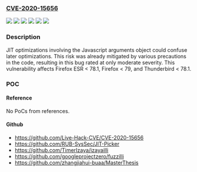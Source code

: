 ### [CVE-2020-15656](https://cve.mitre.org/cgi-bin/cvename.cgi?name=CVE-2020-15656)
![](https://img.shields.io/static/v1?label=Product&message=Firefox%20ESR&color=blue)
![](https://img.shields.io/static/v1?label=Product&message=Firefox&color=blue)
![](https://img.shields.io/static/v1?label=Product&message=Thunderbird&color=blue)
![](https://img.shields.io/static/v1?label=Version&message=%3C%2078.1%20&color=brighgreen)
![](https://img.shields.io/static/v1?label=Version&message=%3C%2079%20&color=brighgreen)
![](https://img.shields.io/static/v1?label=Vulnerability&message=Type%20confusion%20for%20special%20arguments%20in%20IonMonkey&color=brighgreen)

### Description

JIT optimizations involving the Javascript arguments object could confuse later optimizations. This risk was already mitigated by various precautions in the code, resulting in this bug rated at only moderate severity. This vulnerability affects Firefox ESR < 78.1, Firefox < 79, and Thunderbird < 78.1.

### POC

#### Reference
No PoCs from references.

#### Github
- https://github.com/Live-Hack-CVE/CVE-2020-15656
- https://github.com/RUB-SysSec/JIT-Picker
- https://github.com/TimerIzaya/izayailli
- https://github.com/googleprojectzero/fuzzilli
- https://github.com/zhangjiahui-buaa/MasterThesis

